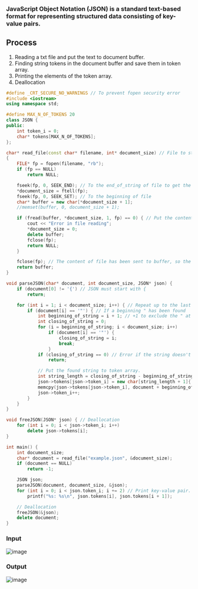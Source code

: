 ### JavaScript Object Notation (JSON) is a standard text-based format for representing structured data consisting of key-value pairs.

## Process
1. Reading a txt file and put the text to document buffer.
2. Finding string tokens in the document buffer and save them in token array.
3. Printing the elements of the token array.
4. Deallocation

~~~c++
#define _CRT_SECURE_NO_WARNINGS // To prevent fopen security error
#include <iostream>
using namespace std;

#define MAX_N_OF_TOKENS 20
class JSON {
public:
    int token_i = 0;
    char* tokens[MAX_N_OF_TOKENS];
};

char* read_file(const char* filename, int* document_size) // File to string buffer
{
    FILE* fp = fopen(filename, "rb");
    if (fp == NULL)
        return NULL;

    fseek(fp, 0, SEEK_END); // To the end_of_string of file to get the document size
    *document_size = ftell(fp);
    fseek(fp, 0, SEEK_SET); // To the beginning of file
    char* buffer = new char[*document_size + 1];
    //memset(buffer, 0, document_size + 1);

    if (fread(buffer, *document_size, 1, fp) == 0) { // Put the content of file to buffer.
        cout << "Error in file reading";
        *document_size = 0;
        delete buffer;
        fclose(fp);
        return NULL;
    }

    fclose(fp); // The content of file has been sent to buffer, so the file is no longer necessary.
    return buffer;
}

void parseJSON(char* document, int document_size, JSON* json) {
    if (document[0] != '{') // JSON must start with {
        return;

    for (int i = 1; i < document_size; i++) { // Repeat up to the last character.
        if (document[i] == '"') { // If a beginning " has been found
            int beginning_of_string = i + 1; // +1 to exclude the " at the front
            int closing_of_string = 0;
            for (i = beginning_of_string; i < document_size; i++)
                if (document[i] == '"') {
                    closing_of_string = i;
                    break;
                }
            if (closing_of_string == 0) // Error if the string doesn't have a ending "
                return;

            // Put the found string to token array.
            int string_length = closing_of_string - beginning_of_string;
            json->tokens[json->token_i] = new char[string_length + 1]{ 0 };
            memcpy(json->tokens[json->token_i], document + beginning_of_string, string_length);
            json->token_i++;
        }
    }
}

void freeJSON(JSON* json) { // Deallocation
    for (int i = 0; i < json->token_i; i++)
        delete json->tokens[i];
}

int main() {
    int document_size;
    char* document = read_file("example.json", &document_size);
    if (document == NULL)
        return -1;

    JSON json;
    parseJSON(document, document_size, &json);
    for (int i = 0; i < json.token_i; i += 2) // Print key-value pair.
        printf("%s: %s\n", json.tokens[i], json.tokens[i + 1]);

    // Deallocation
    freeJSON(&json);
    delete document;
}
~~~

### Input
![image](https://user-images.githubusercontent.com/67142421/173249992-eb96bc4e-562e-4810-9d94-0b96ff2980cc.png)

### Output
![image](https://user-images.githubusercontent.com/67142421/173250007-d61d0abd-ad2d-473e-8db9-ca41bc44a907.png)
